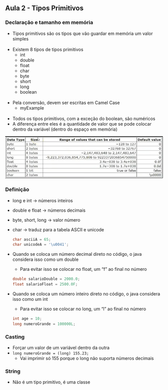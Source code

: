 ## Aula 2 - Tipos Primitivos

### Declaração e tamanho em memória

- Tipos primitivos são os tipos que vão guardar em memória um valor simples
<br><br>
- Existem 8 tipos de tipos primitivos
    - int
    - double
    - float
    - char
    - byte
    - short
    - long
    - boolean
<br><br>
- Pela conversão, devem ser escritas em Camel Case
    - myExample
<br><br>
- Todos os tipos primitivos, com a exceção do boolean, são numéricos
- A diferença entre eles é a quantidade de valor que se pode colocar dentro da variável (dentro do espaço em memória)

![img.png](img.png)

### Definição

- long e int → números inteiros
- double e float → números decimais
- byte, short, long → valor número
- char → traduz para a tabela ASCII e unicode

    ```java
    char asciiA = 65;
    char unicodeA = '\u0041';
    ```

- Quando se coloca um número decimal direto no código, o java considera isso como um double
    - Para evitar isso se colocar no float, um “f” ao final no número

    ```java
    double salarioDouble = 2000.0;
    float salarioFloat = 2500.0F;
    ```

- Quando se coloca um número inteiro direto no código, o java considera isso como um int
    - Para evitar isso se colocar no long, um “l” ao final no número

    ```java
    int age = 10;
    long numeroGrande = 100000L;
    ```


### Casting

- Forçar um valor de um variável dentro da outra
- `long numeroGrande = (long) 155.23;`
  - Vai imprimir só 155 porque o long não suporta números decimais

### String

- Não é um tipo primitivo, é uma classe